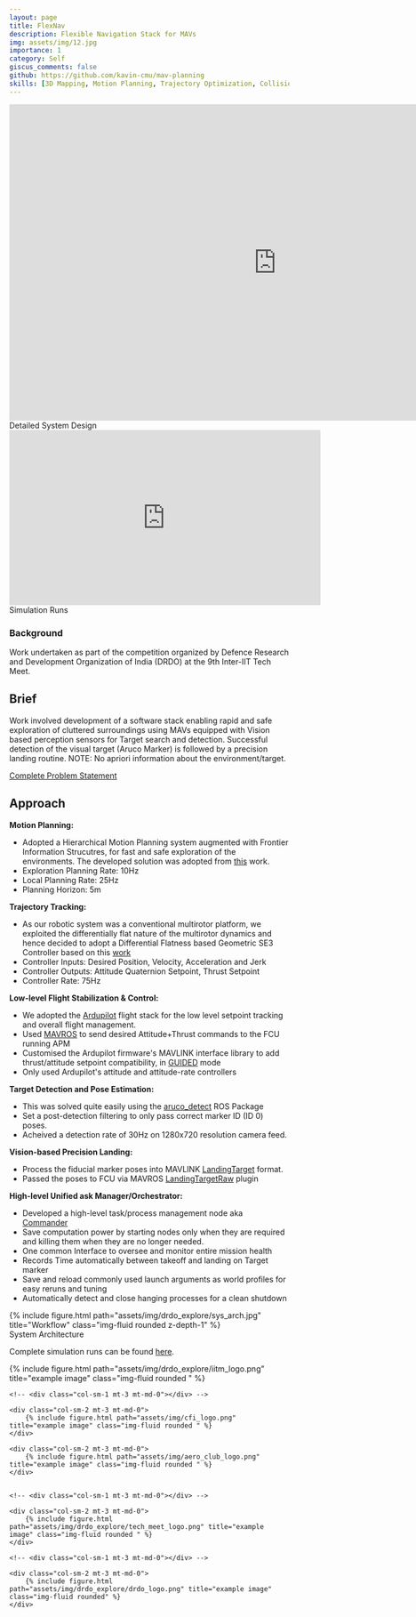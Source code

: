 ```yaml
---
layout: page
title: FlexNav
description: Flexible Navigation Stack for MAVs 
img: assets/img/12.jpg
importance: 1
category: Self
giscus_comments: false
github: https://github.com/kavin-cmu/mav-planning
skills: [3D Mapping, Motion Planning, Trajectory Optimization, Collision Checking ,Trajectory Tracking, ArduPilot/PX4, SITL, ROS, Gazebo]
---
```


<center>
<iframe src="https://docs.google.com/presentation/d/e/2PACX-1vQnMJqIGRcfkcU5o_2Xf-q-mP51ZzzzzkeHle76ilWJaZhbUH4wifEgrjDWtxwRpRp8qFt7Ve6u1827/embed?start=true&loop=true&delayms=3000" frameborder="0" width="960" height="569" allowfullscreen="true" mozallowfullscreen="true" webkitallowfullscreen="true"></iframe>
</center>


<div class="caption">
    Detailed System Design
</div>

<center>
<iframe width="560" height="315" src="https://www.youtube.com/embed/6BeKwudJcE8?si=ryTAiXqFo0n9U0PS" title="YouTube video player" frameborder="0" allow="accelerometer; autoplay; clipboard-write; encrypted-media; gyroscope; picture-in-picture; web-share" allowfullscreen></iframe>
</center>

<div class="caption">
    Simulation Runs
</div>

### Background
Work undertaken as part of the competition organized by Defence Research and Development Organization of India (DRDO) at the 9th Inter-IIT Tech Meet.


## Brief
Work involved development of a software stack enabling rapid and safe exploration of cluttered surroundings using MAVs equipped with Vision
based perception sensors for Target search and detection. Successful detection of the visual target (Aruco Marker) is followed by a precision landing routine. NOTE: No apriori information about the environment/target.

[Complete Problem Statement](https://drive.google.com/file/d/1U5QHwJdBRJ_RJP6IYqmUFxuMAOfshTvl/view?usp=drive_link)


## Approach

**Motion Planning:**
- Adopted a Hierarchical Motion Planning system augmented with Frontier Information Strucutres, for fast and safe exploration of the environments. The developed solution was adopted from [this](https://arxiv.org/abs/2010.11561) work.
- Exploration Planning Rate: 10Hz
- Local Planning Rate: 25Hz
- Planning Horizon: 5m

**Trajectory Tracking:**
- As our robotic system was a conventional multirotor platform, we exploited the differentially flat nature of the multirotor dynamics and hence decided to adopt a Differential Flatness based Geometric SE3 Controller based on this [work](https://ieeexplore.ieee.org/document/5717652)
- Controller Inputs: Desired Position, Velocity, Acceleration and Jerk
- Controller Outputs: Attitude Quaternion Setpoint, Thrust Setpoint
- Controller Rate: 75Hz

**Low-level Flight Stabilization & Control:**
- We adopted the [Ardupilot](https://github.com/ArduPilot/ardupilot) flight stack for the low level setpoint tracking and overall flight management. 
- Used [MAVROS](https://wiki.ros.org/mavros) to send desired Attitude+Thrust commands to the FCU running APM
- Customised the Ardupilot firmware's MAVLINK interface library to add thrust/attitude setpoint compatibility, in [GUIDED](https://ardupilot.org/copter/docs/ac2_guidedmode.html) mode 
- Only used Ardupilot's attitude and attitude-rate controllers

**Target Detection and Pose Estimation:** 
- This was solved quite easily using the [aruco_detect](https://wiki.ros.org/aruco_detect) ROS Package
- Set a post-detection filtering to only pass correct marker ID (ID 0) poses.
- Acheived a detection rate of 30Hz on 1280x720 resolution camera feed.

**Vision-based Precision Landing:** 
- Process the fiducial marker poses into MAVLINK [LandingTarget](https://mavlink.io/en/messages/common.html#LANDING_TARGET) format.
- Passed the poses to FCU via MAVROS [LandingTargetRaw](https://github.com/mavlink/mavros/blob/ros2/mavros_extras/src/plugins/landing_target.cpp) plugin

**High-level Unified ask Manager/Orchestrator:** 
- Developed a high-level task/process management node aka [Commander](https://github.com/Kavin-Kailash/drdo_mav_exploration/blob/master/interiit21-drdo-iitm/src/commander.py)
- Save computation power by starting nodes only when they are required and killing them when they are no longer needed.
- One common Interface to oversee and monitor entire mission health
- Records Time automatically between takeoff and landing on Target marker
- Save and reload commonly used launch arguments as world profiles for easy reruns and tuning
- Automatically detect and close hanging processes for a clean shutdown

<div class="row">
    <div class="col-sm-3 mt-3 mt-md-0"></div>
    <div class="col-sm-6 mt-3 mt-md-0">
        {% include figure.html path="assets/img/drdo_explore/sys_arch.jpg" title="Workflow" class="img-fluid rounded z-depth-1" %}
    </div>
</div>

<div class="caption">
    System Architecture
</div>


Complete simulation runs can be found [here](https://drive.google.com/drive/folders/1FsI2ountCtP4dR7kJMuuxtqeFgvB6fCx?usp=drive_link).


<div class="row">
    <div class="col-sm-2 mt-3 mt-md-0">
        {% include figure.html path="assets/img/drdo_explore/iitm_logo.png" title="example image" class="img-fluid rounded " %}
    </div>
    
    <!-- <div class="col-sm-1 mt-3 mt-md-0"></div> -->

    <div class="col-sm-2 mt-3 mt-md-0">
        {% include figure.html path="assets/img/cfi_logo.png" title="example image" class="img-fluid rounded " %}
    </div>

    <div class="col-sm-2 mt-3 mt-md-0">
        {% include figure.html path="assets/img/aero_club_logo.png" title="example image" class="img-fluid rounded " %}
    </div>


    <!-- <div class="col-sm-1 mt-3 mt-md-0"></div> -->
    
    <div class="col-sm-2 mt-3 mt-md-0">
        {% include figure.html path="assets/img/drdo_explore/tech_meet_logo.png" title="example image" class="img-fluid rounded " %}
    </div>
    
    <!-- <div class="col-sm-1 mt-3 mt-md-0"></div> -->

    <div class="col-sm-2 mt-3 mt-md-0">
        {% include figure.html path="assets/img/drdo_explore/drdo_logo.png" title="example image" class="img-fluid rounded" %}
    </div>
</div>
